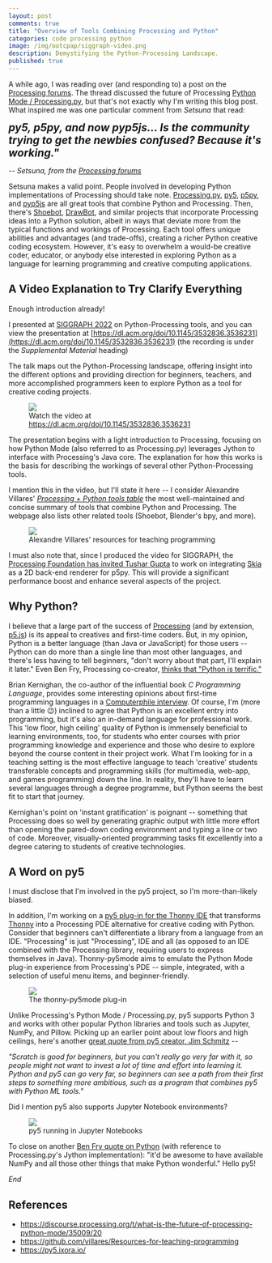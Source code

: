 ```yaml
---
layout: post
comments: true
title: "Overview of Tools Combining Processing and Python"
categories: code processing python
image: /img/ootcpap/siggraph-video.png
description: Demystifying the Python-Processing Landscape.
published: true
---
```


A while ago, I was reading over (and responding to) a post on the [Processing forums](https://discourse.processing.org). The thread discussed the future of Processing [Python Mode / Processing.py](https://py.processing.org/), but that's not exactly why I'm writing this blog post. What inspired me was one particular comment from *Setsuna* that read:

<em style="font-weight:bold; font-size:1.5em">py5, p5py, and now pyp5js... Is the community trying to get the newbies confused? Because it's working."</em>
<p><em>-- Setsuna, from the <a href="https://discourse.processing.org/t/what-is-the-future-of-processing-python-mode/35009/20">Processing forums</a></em></p>

Setsuna makes a valid point. People involved in developing Python implementations of Processing should take note. [Processing.py](https://py.processing.org/), [py5](https://py5.ixora.io/), [p5py](https://p5.readthedocs.io/), and [pyp5js](https://berinhard.github.io/pyp5js/) are all great tools that combine Python and Processing. Then, there's [Shoebot](http://shoebot.net/), [DrawBot](https://www.drawbot.com/), and similar projects that incorporate Processing ideas into a Python solution, albeit in ways that deviate more from the typical functions and workings of Processing. Each tool offers unique abilities and advantages (and trade-offs), creating a richer Python creative coding ecosystem. However, it's easy to overwhelm a would-be creative coder, educator, or anybody else interested in exploring Python as a language for learning programming and creative computing applications.

## A Video Explanation to Try Clarify Everything

Enough introduction already!

I presented at [SIGGRAPH 2022](https://s2022.siggraph.org/) on Python-Processing tools, and you can view the presentation at [https://dl.acm.org/doi/10.1145/3532836.3536231](https://dl.acm.org/doi/10.1145/3532836.3536231) (the recording is under the *Supplemental Material* heading)

The talk maps out the Python-Processing landscape, offering insight into the different options and providing direction for beginners, teachers, and more accomplished programmers keen to explore Python as a tool for creative coding projects.

<figure>
  <a href="https://dl.acm.org/doi/10.1145/3532836.3536231"><img src="{{ site.url }}/img/ootcpap/siggrap-video.png" class="fullwidth" /></a>
  <figcaption>Watch the video at <a href="https://dl.acm.org/doi/10.1145/3532836.3536231">https://dl.acm.org/doi/10.1145/3532836.3536231</a></figcaption>
</figure>

The presentation begins with a light introduction to Processing, focusing on how Python Mode (also referred to as Processing.py) leverages Jython to interface with Processing's Java core. The explanation for how this works is the basis for describing the workings of several other Python-Processing tools.

I mention this in the video, but I'll state it here -- I consider Alexandre Villares' [*Processing + Python tools table*](https://abav.lugaralgum.com/Resources-for-teaching-programming/) the most well-maintained and concise summary of tools that combine Python and Processing. The webpage also lists other related tools (Shoebot, Blender's bpy, and more).

<figure>
  <a href="https://abav.lugaralgum.com/Resources-for-teaching-programming/"><img src="{{ site.url }}/img/ootcpap/villares-table.png" class="fullwidth" /></a>
  <figcaption>Alexandre Villares' resources for teaching programming</figcaption>
</figure>

I must also note that, since I produced the video for SIGGRAPH, the [Processing Foundation has invited Tushar Gupta](https://medium.com/processing-foundation/announcing-google-summer-of-code-2022-projects-and-a-few-more-77043ab4d0b4) to work on integrating [Skia](https://skia.org/) as a 2D back-end renderer for p5py. This will provide a significant performance boost and enhance several aspects of the project.

## Why Python?

I believe that a large part of the success of [Processing](https://processing.org/) (and by extension, [p5.js](https://p5js.org/)) is its appeal to creatives and first-time coders. But, in my opinion, Python is a better language (than Java or JavaScript) for those users -- Python can do more than a single line than most other languages, and there's less having to tell beginners, "don't worry about that part, I'll explain it later." Even Ben Fry, Processing co-creator, [thinks that "Python is terrific."](https://github.com/processing/processing4/wiki/Processing-4#goodbye-java)

Brian Kernighan, the co-author of the influential book *C Programming Language*, provides some interesting opinions about first-time programming languages in a [Computerphile interview](https://www.youtube.com/watch?v=h8LTEFNLZ6M). Of course, I'm (more than a little 😉) inclined to agree that Python is an excellent entry into programming, but it's also an in-demand language for professional work. This 'low floor, high ceiling' quality of Python is immensely beneficial to learning environments, too, for students who enter courses with prior programming knowledge and experience and those who desire to explore beyond the course content in their project work. What I'm looking for in a teaching setting is the most effective language to teach 'creative' students transferable concepts and programming skills (for multimedia, web-app, and games programming) down the line. In reality, they'll have to learn several languages through a degree programme, but Python seems the best fit to start that journey.

Kernighan's point on 'instant gratification' is poignant -- something that Processing does so well by generating graphic output with little more effort than opening the pared-down coding environment and typing a line or two of code. Moreover, visually-oriented programming tasks fit excellently into a degree catering to students of creative technologies.

## A Word on py5

I must disclose that I'm involved in the py5 project, so I'm more-than-likely biased.

In addition, I'm working on a [py5 plug-in for the Thonny IDE](https://github.com/tabreturn/thonny-py5mode) that transforms [Thonny](https://thonny.org/) into a Processing PDE alternative for creative coding with Python. Consider that beginners can't differentiate a library from a language from an IDE. "Processing" is just "Processing", IDE and all (as opposed to an IDE combined with the Processing library, requiring users to express themselves in Java). Thonny-py5mode aims to emulate the Python Mode plug-in experience from Processing's PDE -- simple, integrated, with a selection of useful menu items, and beginner-friendly.

<figure>
  <a href="https://github.com/tabreturn/thonny-py5mode"><img src="{{ site.url }}/img/ootcpap/thonny-py5-mode.png" class="fullwidth" /></a>
  <figcaption>The thonny-py5mode plug-in</figcaption>
</figure>

Unlike Processing's Python Mode / Processing.py, py5 supports Python 3 and works with other popular Python libraries and tools such as Jupyter, NumPy, and Pillow. Picking up an earlier point about low floors and high ceilings, here's another [great quote from py5 creator, Jim Schmitz](https://github.com/py5coding/py5generator/discussions/21#discussioncomment-913097) --

<em>"Scratch is good for beginners, but you can't really go very far with it, so people might not want to invest a lot of time and effort into learning it. Python and py5 can go very far, so beginners can see a path from their first steps to something more ambitious, such as a program that combines py5 with Python ML tools."</em>

Did I mention py5 also supports Jupyter Notebook environments?

<figure>
  <a href="https://github.com/tabreturn/thonny-py5mode"><img src="{{ site.url }}/img/ootcpap/py5-jupyter.png" class="fullwidth" /></a>
  <figcaption>py5 running in Jupyter Notebooks</figcaption>
</figure>

To close on another [Ben Fry quote on Python](https://github.com/processing/processing4/wiki/Processing-4#goodbye-java) (with reference to Processing.py's Jython implementation): "it'd be awesome to have available NumPy and all those other things that make Python wonderful." Hello py5!


*End*

## References

* https://discourse.processing.org/t/what-is-the-future-of-processing-python-mode/35009/20
* https://github.com/villares/Resources-for-teaching-programming
* https://py5.ixora.io/
